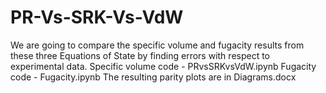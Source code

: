 # PR-Vs-SRK-Vs-VdW
We are going to compare the specific volume and fugacity results from these three Equations of State by finding errors with respect to
experimental data.
Specific volume code - PRvsSRKvsVdW.ipynb
Fugacity code - Fugacity.ipynb
The resulting parity plots are in Diagrams.docx

